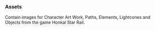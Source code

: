 ### Assets

Contain images for Character Art Work, Paths, Elements, Lightcones and Objects from the game Honkai Star Rail.
